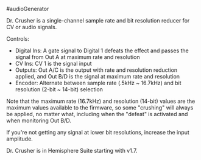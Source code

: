 #audioGenerator 

Dr. Crusher is a single-channel sample rate and bit resolution reducer for CV or audio signals.

Controls:
* Digital Ins: A gate signal to Digital 1 defeats the effect and passes the signal from Out A at maximum rate and resolution
* CV Ins: CV 1 is the signal input
* Outputs: Out A/C is the output with rate and resolution reduction applied, and Out B/D is the signal at maximum rate and resolution
* Encoder: Alternate between sample rate (.5kHz ~ 16.7kHz) and bit resolution (2-bit ~ 14-bit) selection

Note that the maximum rate (16.7kHz) and resolution (14-bit) values are the maximum values available to the firmware, so some "crushing" will always be applied, no matter what, including when the "defeat" is activated and when monitoring Out B/D.

If you're not getting any signal at lower bit resolutions, increase the input amplitude.

Dr. Crusher is in Hemisphere Suite starting with v1.7.